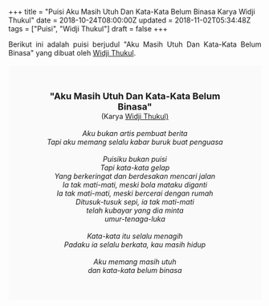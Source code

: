 +++
title = "Puisi Aku Masih Utuh Dan Kata-Kata Belum Binasa Karya Widji Thukul"
date = 2018-10-24T08:00:00Z
updated = 2018-11-02T05:34:48Z
tags = ["Puisi", "Widji Thukul"]
draft = false
+++

<div dir="ltr" style="text-align: left;" trbidi="on"><div style="text-align: justify;">Berikut ini adalah puisi berjudul "Aku Masih Utuh Dan Kata-Kata Belum Binasa" yang dibuat oleh <a href="http://ensiklopedia.kemdikbud.go.id/sastra/artikel/Wiji_Thukul" target="_blank">Widji Thukul</a>. </div><br /><div style="background: #FAFAFA; font-size: 14px; height: auto; margin: 0 auto; padding: 50px; text-align: center; width: auto;"><span style="font-size: 18px;"><b>"Aku Masih Utuh Dan Kata-Kata Belum Binasa"</b></span><br />(Karya <a href="https://www.sekata.web.id/tags/widji-thukul" target="_blank">Widji Thukul)</a> <br /><br /><i>Aku bukan artis pembuat berita</i><br /><i>Tapi aku memang selalu kabar buruk buat penguasa</i><br /><br /><i>Puisiku bukan puisi</i><br /><i>Tapi kata-kata gelap</i><br /><i>Yang berkeringat dan berdesakan mencari jalan</i><br /><i>Ia tak mati-mati, meski bola mataku diganti</i><br /><i>Ia tak mati-mati, meski bercerai dengan rumah</i><br /><i>Ditusuk-tusuk sepi, ia tak mati-mati</i><br /><i>telah kubayar yang dia minta</i><br /><i>umur-tenaga-luka</i><br /><br /><i>Kata-kata itu selalu menagih</i><br /><i>Padaku ia selalu berkata, kau masih hidup</i><br /><br /><i>Aku memang masih utuh</i><br /><i>dan kata-kata belum binasa</i></div></div>
